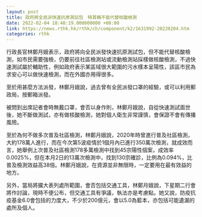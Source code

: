 ```yaml
---
layout: post
title: 政府將全民派快速抗原測試包　特首稱不能代替核酸檢測
date: 2022-02-04 18:48:19.000000000 +08:00
link: https://news.rthk.hk/rthk/ch/component/k2/1631992-20220204.htm
categories: rthk
---
```


行政長官林鄭月娥表示，政府將向全民派發快速抗原測試包，但不能代替核酸檢測，如市民需要強檢，仍要前往社區檢測站或流動檢測站採樣做核酸檢測，不過快速測試屬於輔助性，例如政府表示某區域很大範圍的污水樣本呈陽性，該區市民為求安心可以做快速檢測，而在外國亦用得很多。

至於用甚麼方法派發，林鄭月娥說，過去曾有全民派發口罩的經驗，或可以利用郵政局，按郵箱派發。

被問到出席記者會時無戴口罩，會否以身作則，林鄭月娥說，自從快速測試面世後，她不斷做測試，亦有做核酸檢測，她對個人衛生非常謹慎，會保證不會有傳播風險。

至於為何不做多次普及社區檢測，林鄭月娥說，2020年時曾進行普及社區檢測，大約178萬人進行，而在今次第5波疫情於1個月內已進行350萬次檢測，就成效而言，她舉例上次普及社區檢測178多萬檢測中找到45宗陽性個案，成效率0.0025%，但在本月2日的13萬次檢測中，找到130宗確診，比例為0.094%，比普及檢測效益高38倍。林鄭月娥說，在資源並非無限時，一定要用在最有效益的地方。

另外，當局將擴大表列處所範圍，會否包括交通工具，林鄭月娥說，下星期二行會將作討論，現時不便公布，但交通工具有爭議，執法亦是考慮點。她又說，防疫抗疫基金6.0會包括的力度大，不少於200億元，會以5.0為藍本，亦包括可能遺漏的處所及個人。
